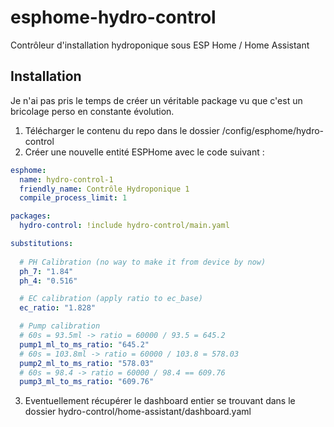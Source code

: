 # esphome-hydro-control
Contrôleur d'installation hydroponique sous ESP Home / Home Assistant

## Installation

Je n'ai pas pris le temps de créer un véritable package vu que c'est un bricolage perso en constante évolution.

1. Télécharger le contenu du repo dans le dossier /config/esphome/hydro-control
2. Créer une nouvelle entité ESPHome avec le code suivant :
```yaml
esphome:
  name: hydro-control-1
  friendly_name: Contrôle Hydroponique 1
  compile_process_limit: 1

packages:
  hydro-control: !include hydro-control/main.yaml

substitutions:
  
  # PH Calibration (no way to make it from device by now)
  ph_7: "1.84"
  ph_4: "0.516"

  # EC calibration (apply ratio to ec_base)
  ec_ratio: "1.828"

  # Pump calibration
  # 60s = 93.5ml -> ratio = 60000 / 93.5 = 645.2
  pump1_ml_to_ms_ratio: "645.2"
  # 60s = 103.8ml -> ratio = 60000 / 103.8 = 578.03
  pump2_ml_to_ms_ratio: "578.03"
  # 60s = 98.4 -> ratio = 60000 / 98.4 == 609.76
  pump3_ml_to_ms_ratio: "609.76"
``` 
3. Eventuellement récupérer le dashboard entier se trouvant dans le dossier hydro-control/home-assistant/dashboard.yaml